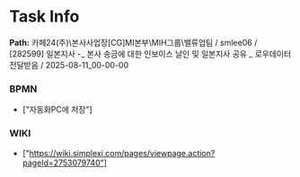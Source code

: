 # Task Info

**Path:** 카페24(주)\본사사업장\[CG]MI본부\MIH그룹\밸류업팀 / smlee06 / [282599] 일본지사 -_ 본사 송금에 대한 인보이스 날인 및 일본지사 공유 _ 로우데이터 전달받음 / 2025-08-11_00-00-00

### BPMN
- ["자동화PC에 저장"]

### WIKI
- ["https://wiki.simplexi.com/pages/viewpage.action?pageId=2753079740"]


